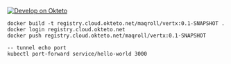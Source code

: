 [![Develop on Okteto](https://okteto.com/develop-okteto.svg)](https://cloud.okteto.com/deploy?repository=https://github.com/maqroll/vertx)

```
docker build -t registry.cloud.okteto.net/maqroll/vertx:0.1-SNAPSHOT .
docker login registry.cloud.okteto.net
docker push registry.cloud.okteto.net/maqroll/vertx:0.1-SNAPSHOT

-- tunnel echo port
kubectl port-forward service/hello-world 3000
```
